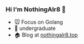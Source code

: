 ### Hi I‘m NothingAlr8 👋

- 🐭 Focus on Golang
- 🏬 undergraduate
- 🏠 Blog at [nothingalr8.top](https://nothingalr8.top)

<!--
**B-Zz/B-Zz** is a ✨ _special_ ✨ repository because its `README.md` (this file) appears on your GitHub profile.

Here are some ideas to get you started:

- 🔭 I’m currently working on ...
- 🌱 I’m currently learning ...
- 👯 I’m looking to collaborate on ...
- 🤔 I’m looking for help with ...
- 💬 Ask me about ...
- 📫 How to reach me: ...
- 😄 Pronouns: ...
- ⚡ Fun fact: ...
-->
